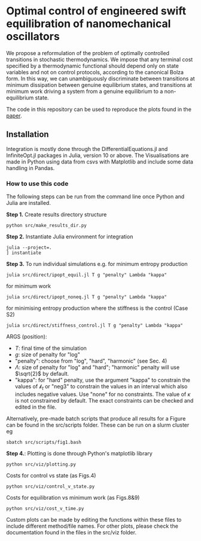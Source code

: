 <h1>Optimal control of engineered swift equilibration of
nanomechanical oscillators</h1>

We propose a reformulation of the problem of optimally controlled transitions in
stochastic thermodynamics. We impose that any terminal cost specified by a thermodynamic
functional should depend only on state variables and not on control protocols, according to the
canonical Bolza form. In this way, we can unambiguously discriminate between transitions at
minimum dissipation between genuine equilibrium states, and transitions at minimum work driving
a system from a genuine equilibrium to a non-equilibrium state.

The code in this repository can be used to reproduce the plots found in the [paper](https://arxiv.org/abs/2510.01823).

<h2>Installation</h2>
Integration is mostly done through the DifferentialEquations.jl and InfiniteOpt.jl packages in Julia, version 10 or above. The  Visualisations are made in Python using data from csvs with Matplotlib and include some data handling in Pandas. 

<h3>How to use this code</h3>
The following steps can be run from the command line once Python and Julia are installed. 

**Step 1.** Create results directory structure 
```
python src/make_results_dir.py
```
**Step 2.** Instantiate Julia environment for integration
```
julia --project=.
] instantiate
```
**Step 3.** To run individual simulations 
e.g. for minimum entropy production
```
julia src/direct/ipopt_equil.jl T g "penalty" Lambda "kappa"
```
for minimum work
```
julia src/direct/ipopt_noneq.jl T g "penalty" Lambda "kappa"
```
for minimising entropy production where the stiffness is the control (Case S2)
```
julia src/direct/stiffness_control.jl T g "penalty" Lambda "kappa"
```
ARGS (position):
- $T$: final time of the simulation
- $g$: size of penalty for "log"
- "penalty": choose from "log", "hard", "harmonic" (see Sec. 4)
- $\Lambda$: size of penalty for "log" and "hard"; "harmonic" penalty will use $\sqrt{2}$ by default.
- "kappa": for "hard" penalty, use the argument "kappa" to constrain the values of $\mathscr{k}_t$ or "neg3" to constrain the values in an interval which also includes negative values. Use "none" for no constraints. The value of $\kappa$ is not constrained by default. The exact constraints can be checked and edited in the file.

Alternatively, pre-made batch scripts that produce all results for a Figure can be found in the src/scripts folder. These can be run on a slurm cluster eg 
```
sbatch src/scripts/fig1.bash
```

**Step 4.**: Plotting is done through Python's matplotlib library
```
python src/viz/plotting.py
```
Costs for control vs state (as Figs.4) 
```
python src/viz/control_v_state.py
```
Costs for equilibration vs minimum work (as Figs.8&9) 
```
python src/viz/cost_v_time.py
```
Custom plots can be made by editing the functions within these files to include different method/file names. 
For other plots, please check the documentation found in the files in the src/viz folder.

